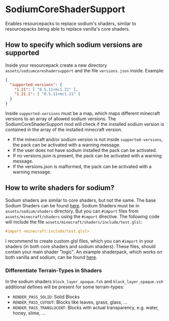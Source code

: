 # SodiumCoreShaderSupport

Enables resourcepacks to replace sodium's shaders, similar to resourcepacks being able to replace vanilla's core shaders.

## How to specify which sodium versions are supported
Inside your resourcepack create a new directory `assets/sodiumcoreshadersupport` and the file `versions.json` inside. Example:
```json
{
  "supported-versions": {
    "1.21": [ "0.5.11+mc1.21" ],
    "1.21.1": [ "0.5.11+mc1.21" ]
  }
}
```
Inside `supported-versions` must be a map, which maps different minecraft versions to an array of allowed sodium versions.
The SodiumCoreShaderSupport mod will check if the installed sodium version is contained in the array of the installed minecraft version.
<br>
- If the minecraft and/or sodium version is not inside `supported-versions`, the pack can be activated with a warning message.
- If the user does not have sodium installed the pack can be activated.
- If no versions.json is present, the pack can be activated with a warning message.
- If the versions.json is malformed, the pack can be activated with a warning message.

## How to write shaders for sodium?
Sodium shaders are similar to core shaders, but not the same.
The base Sodium Shaders can be found [here](https://github.com/CaffeineMC/sodium-fabric/tree/dev/common/src/main/resources/assets/sodium/shaders).
Sodium Shaders must be in `assets/sodium/shaders` directory. But you can `#import` files from
`assets/minecraft/shaders` using the `#import` directive. The following code will include
the file `assets/minecraft/shaders/include/test.glsl`:
```glsl
#import <minecraft:include/test.glsl>
```
I recommend to create custom glsl files, which you can `#import` in your shaders (in both core shaders and sodium shaders).
These files, should contain your main shader "logic". An example shaderpack, which
works on both vanilla and sodium, can be found [here](https://github.com/lni-dev/MinecraftShaders/tree/master/EnergyShaders%20%5BJava%5D/current/Energy%20Shaders%20%5BJava%5D/assets).

### Differentiate Terrain-Types in Shaders
In the sodium shaders `block_layer_opaque.fsh` and `block_layer_opaque.vsh` additional defines will be present for some
terrain-types:
- `RENDER_PASS_SOLID`: Solid Blocks
- `RENDER_PASS_CUTOUT`: Blocks like leaves, grass, glass, ...
- `RENDER_PASS_TRANSLUCENT`: Blocks with actual transparency, e.g. water, honey, slime, ...
